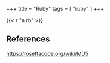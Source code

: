 +++
title = "Ruby"
tags = [ "ruby" ]
+++

{{< r "a.rb" >}}

## References

<https://rosettacode.org/wiki/MD5>
